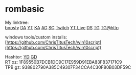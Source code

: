 # rombasic

My linktree:  
[boosty](https://www.boosty.to/arleenlasleur)
[DA](https://www.deviantart.com/arleenconroy)
[YT](https://www.youtube.com/channel/UCeADT00Qq2Trvdd2MLlQY6A)
[KA](https://krita-artists.org/u/arleen_lasleur)
[AG](https://community.alexgyver.ru/threads/ultrazvukovoj-komandnyj-interfejs-dlja-pk.6067/)
[SC](https://soundcloud.com/arleenlasleur)
[Twitch](https://www.twitch.tv/arleenlasleur)
[YT Live](https://www.youtube.com/channel/UCUtkG45t9PhifJjnzuKnLCg)
[DS](https://discord.gg/D9xdx2hfyR)
[TG](https://t.me/arleentg)
[TG@http](http://city416.ru/arleen)
  
windows tools/custom installs:  
[https://github.com/ChrisTitusTech/win10script](https://github.com/ChrisTitusTech/win10script)

Hashtor: [YD](https://disk.yandex.ru/d/EPd4aUMWzv2aSQ) [GD](https://drive.google.com/drive/folders/1-1fkJQ03H5La_evWuG1D-uKpt1OnY6dI)  
RT xz: 1F89550B7DCB1DC9C17E959D91EBA83F837171C9  
TPB gz: 938802790A385C49307F34CCA4C30F80B03DF59C  
